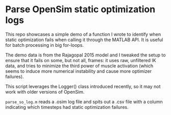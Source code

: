 # Parse OpenSim static optimization logs

This repo showcases a simple demo of a function I wrote to identify when static optimization fails when calling it through the MATLAB API. It is useful for batch processing in big for-loops.  

The demo data is from the Rajagopal 2015 model and I tweaked the setup to ensure that it fails on some, but not all, frames: it uses raw, unfiltered IK data, and tries to minimize the third power of muscle activation (which seems to induce more numerical instability and cause more optimizer failures).  

This script leverages the Logger() class introduced recently, so it may not work with older versions of OpenSim.

`parse_so_log.m` reads a .osim log file and spits out a .csv file with a column indicating which timesteps had static optimization failures. 
